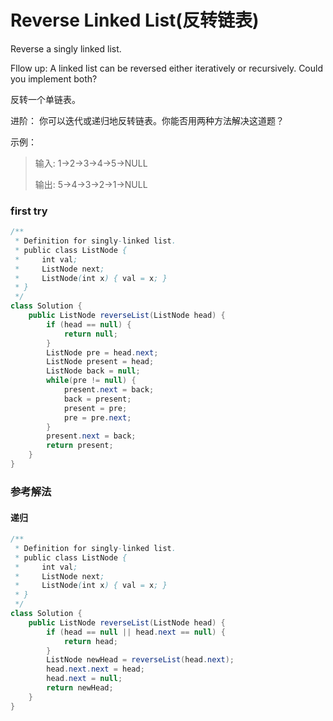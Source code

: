 # Reverse Linked List(反转链表)

Reverse a singly linked list.

Fllow up:
A linked list can be reversed either iteratively or recursively. Could you implement both?

反转一个单链表。

进阶：
你可以迭代或递归地反转链表。你能否用两种方法解决这道题？

示例：
>输入: 1->2->3->4->5->NULL
>
>输出: 5->4->3->2->1->NULL


### first try

```java
/**
 * Definition for singly-linked list.
 * public class ListNode {
 *     int val;
 *     ListNode next;
 *     ListNode(int x) { val = x; }
 * }
 */
class Solution {
    public ListNode reverseList(ListNode head) {
        if (head == null) {
            return null;
        }
        ListNode pre = head.next;
        ListNode present = head;
        ListNode back = null;
        while(pre != null) {
            present.next = back;
            back = present;
            present = pre;
            pre = pre.next;
        }
        present.next = back;
        return present;
    }
}
```

### 参考解法

#### 递归

```java
/**
 * Definition for singly-linked list.
 * public class ListNode {
 *     int val;
 *     ListNode next;
 *     ListNode(int x) { val = x; }
 * }
 */
class Solution {
    public ListNode reverseList(ListNode head) {
        if (head == null || head.next == null) {
            return head;
        }
        ListNode newHead = reverseList(head.next);
        head.next.next = head;
        head.next = null;
        return newHead;
    }
}
```
